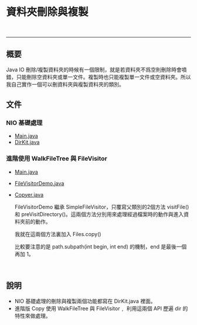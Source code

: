 # 資料夾刪除與複製

<br>

-----------------------------

## 概要

Java IO 刪除/複製資料夾的時候有一個限制，就是若資料夾不爲空則刪除時會噴錯，只能刪除空資料夾或單一文件。複製時也只能複製單一文件或空資料夾。所以我自己實作一個可以刪資料夾與複製資料夾的類別。

## 文件

### NIO 基礎處理
* [Main.java](./Basic_Process/Main.java)
* [DirKit.java](./Basic_Process/DirKit.java)

### 進階使用 WalkFileTree 與 FileVisitor
* [Main.java](./WalkFileTree&FileVisitor/Main.java)
* [FileVisitorDemo.java](./WalkFileTree&FileVisitor/FileVisitorDemo.java)
* [Copyer.java](./WalkFileTree&FileVisitor/Copyer.java)

    FileVisitorDemo 繼承 SimpleFileVisitor，只覆寫父類別的2個方法 visitFile()  和  preVisitDirectory()。這兩個方法分別用來處理經過檔案時的動作與進入資料夾前的動作。

    我就在這兩個方法裏加入 Files.copy()

    比較要注意的是 path.subpath(int begin, int end) 的機制，end 是最後一個再加 1。

    


<br>

## 說明

* NIO 基礎處理的刪除與複製兩個功能都寫在 DirKit.java 裡面。
* 進階版 Copy 使用 WalkFileTree 與 FileVisitor﹐ 利用這兩個 API 歷遍 dir 的特性來做處理。